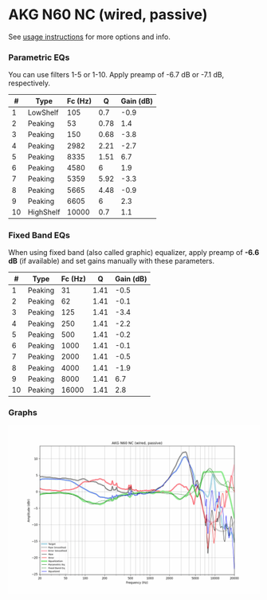 # AKG N60 NC (wired, passive)
See [usage instructions](https://github.com/jaakkopasanen/AutoEq#usage) for more options and info.

### Parametric EQs
You can use filters 1-5 or 1-10. Apply preamp of -6.7 dB or -7.1 dB, respectively.

|   # | Type      |   Fc (Hz) |    Q |   Gain (dB) |
|-----|-----------|-----------|------|-------------|
|   1 | LowShelf  |       105 | 0.7  |        -0.9 |
|   2 | Peaking   |        53 | 0.78 |         1.4 |
|   3 | Peaking   |       150 | 0.68 |        -3.8 |
|   4 | Peaking   |      2982 | 2.21 |        -2.7 |
|   5 | Peaking   |      8335 | 1.51 |         6.7 |
|   6 | Peaking   |      4580 | 6    |         1.9 |
|   7 | Peaking   |      5359 | 5.92 |        -3.3 |
|   8 | Peaking   |      5665 | 4.48 |        -0.9 |
|   9 | Peaking   |      6605 | 6    |         2.3 |
|  10 | HighShelf |     10000 | 0.7  |         1.1 |

### Fixed Band EQs
When using fixed band (also called graphic) equalizer, apply preamp of **-6.6 dB** (if available) and set gains manually with these parameters.

|   # | Type    |   Fc (Hz) |    Q |   Gain (dB) |
|-----|---------|-----------|------|-------------|
|   1 | Peaking |        31 | 1.41 |        -0.5 |
|   2 | Peaking |        62 | 1.41 |        -0.1 |
|   3 | Peaking |       125 | 1.41 |        -3.4 |
|   4 | Peaking |       250 | 1.41 |        -2.2 |
|   5 | Peaking |       500 | 1.41 |        -0.2 |
|   6 | Peaking |      1000 | 1.41 |        -0.1 |
|   7 | Peaking |      2000 | 1.41 |        -0.5 |
|   8 | Peaking |      4000 | 1.41 |        -1.9 |
|   9 | Peaking |      8000 | 1.41 |         6.7 |
|  10 | Peaking |     16000 | 1.41 |         2.8 |

### Graphs
![](./AKG%20N60%20NC%20(wired,%20passive).png)
